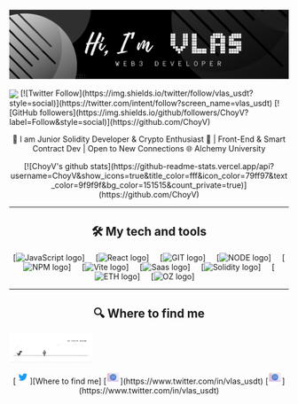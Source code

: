 <a href="https://github.com/ChoyV"><img src="https://github.com/ChoyV/ChoyV/blob/8e259ebc9f51c6f72b574d806a3fe001a3b3dbd9/images/header.png" width="900"></a>
 <a name="header"></a>
 
<img align='center' src='https://user-images.githubusercontent.com/74038190/212741999-016fddbd-617a-4448-8042-0ecf907aea25.gif' width='170'>
[![Twitter Follow](https://img.shields.io/twitter/follow/vlas_usdt?style=social)](https://twitter.com/intent/follow?screen_name=vlas_usdt) 
[![GitHub followers](https://img.shields.io/github/followers/ChoyV?label=Follow&style=social)](https://github.com/ChoyV)  

<p align="center">👋 I am Junior Solidity Developer & Crypto Enthusiast 🚀 | Front-End & Smart Contract Dev | Open to New Connections 🌐
Alchemy University </p>


<p align="center">
[![ChoyV's github stats](https://github-readme-stats.vercel.app/api?username=ChoyV&show_icons=true&title_color=fff&icon_color=79ff97&text_color=9f9f9f&bg_color=151515&count_private=true)](https://github.com/ChoyV)
</p>

<hr>

<h2 align="center"> 🛠 My tech and tools </h2>
<a name="tech and tools"></a>

<p align="center">
[<img src="https://img.shields.io/badge/logo-javascript-blue?logo=javascript" alt="JavaScript logo" title="JavaScript" height="25" />]
&nbsp;
&nbsp;
[<img src="https://img.shields.io/badge/React-20232A?style=for-the-badge&logo=react&logoColor=61DAFB" alt="React logo" title="React" height="25" />]
&nbsp;
&nbsp;
[<img src="https://img.shields.io/badge/GIT-E44C30?style=for-the-badge&logo=git&logoColor=white" alt="GIT logo" title="GIT" height="25" />]
&nbsp;
&nbsp;
[<img src="https://img.shields.io/badge/Node%20js-339933?style=for-the-badge&logo=nodedotjs&logoColor=white" alt="NODE logo" title="NODE" height="25" />]
&nbsp;
&nbsp;
[<img src="https://img.shields.io/badge/npm-CB3837?style=for-the-badge&logo=npm&logoColor=white" alt="NPM logo" title="NPM" height="25" />]
&nbsp;
&nbsp;
[<img src="https://img.shields.io/badge/Vite-B73BFE?style=for-the-badge&logo=vite&logoColor=FFD62E" alt="Vite logo" title="Vite" height="25" />]
&nbsp;
&nbsp;
[<img src="https://img.shields.io/badge/Sass-CC6699?style=for-the-badge&logo=sass&logoColor=white" alt="Saas logo" title="Saas" height="25" />]
&nbsp;
&nbsp;
[<img src="https://img.shields.io/badge/Solidity-e6e6e6?style=for-the-badge&logo=solidity&logoColor=black" alt="Solidity logo" title="Solidity" height="25" />]
&nbsp;
&nbsp;
[<img src="https://img.shields.io/badge/Ethereum-3C3C3D?style=for-the-badge&logo=Ethereum&logoColor=white" alt="ETH logo" title="ETH" height="25" />]
&nbsp;
&nbsp;
[<img src="https://img.shields.io/badge/OpenZeppelin-4E5EE4?logo=OpenZeppelin&logoColor=fff&style=for-the-badge" alt="OZ logo" title="OZ" height="25" />]
&nbsp;
&nbsp;
</p>

<hr>

<h2 align="center"> 🔍 Where to find me </h2>
<img align='center' src='https://github.com/ChoyV/ChoyV/blob/4dbe3b6ab3b5c16faab3a58d17d41379f8d53764/images/212284136-03988914-d899-44b4-b1d9-4eeccf656e44.gif' width='150'>
<a name="Where to find me"></a>

<p align="center">
[<img src="https://github.com/ChoyV/ChoyV/blob/36171c2783f02bf19a4f29207fa2922cb15a942a/images/twitter.gif" alt="Twitter logo" title="Twitter" height="25" />][Where to find me]
[<img src="https://github.com/ChoyV/ChoyV/blob/36171c2783f02bf19a4f29207fa2922cb15a942a/images/216122065-2f028bae-25d6-4a3c-bc9f-175394ed5011.png" alt="Email logo" title="Email" height="25" />](https://www.twitter.com/in/vlas_usdt)
[<img src="https://github.com/ChoyV/ChoyV/blob/36171c2783f02bf19a4f29207fa2922cb15a942a/images/216122065-2f028bae-25d6-4a3c-bc9f-175394ed5011.png" alt="Twitter logo" title="Twitter" height="25" />](https://www.twitter.com/in/vlas_usdt)
</p>

[header]: #bonjour--
[tech_and_tools]: #stack
[contacts]: #reachme





